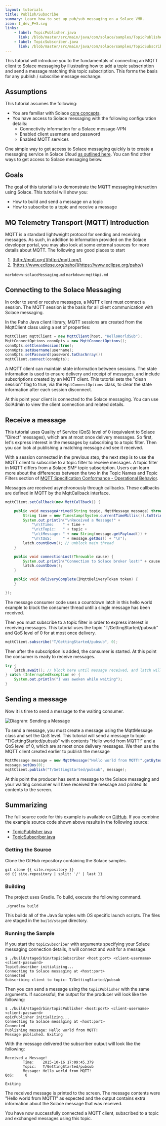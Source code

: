 ```yaml
---
layout: tutorials
title: Publish/Subscribe
summary: Learn how to set up pub/sub messaging on a Solace VMR.
icon: I_dev_P+S.svg
links:
    - label: TopicPublisher.java
      link: /blob/master/src/main/java/com/solace/samples/TopicPublisher.java
    - label: TopicSubscriber.java
      link: /blob/master/src/main/java/com/solace/samples/TopicSubscriber.java
---
```


This tutorial will introduce you to the fundamentals of connecting an MQTT client to Solace messaging by illustrating how to add a topic subscription and send a message matching this topic subscription. This forms the basis for any publish / subscribe message exchange.

## Assumptions

This tutorial assumes the following:

*   You are familiar with Solace [core concepts](https://docs.solace.com/Features/Core-Concepts.htm).
*   You have access to Solace messaging with the following configuration details:
    *   Connectivity information for a Solace message-VPN
    *   Enabled client username and password
    *   Enabled MQTT services

One simple way to get access to Solace messaging quickly is to create a messaging service in Solace Cloud [as outlined here](https://cloud.solace.com/create-messaging-service/). You can find other ways to get access to Solace messaging below.

## Goals

The goal of this tutorial is to demonstrate the MQTT messaging interaction using Solace. This tutorial will show you:

*   How to build and send a message on a topic
*   How to subscribe to a topic and receive a message

## MQ Telemetry Transport (MQTT) Introduction

MQTT is a standard lightweight protocol for sending and receiving messages. As such, in addition to information provided on the Solace developer portal, you may also look at some external sources for more details about MQTT. The following are good places to start

1.  [http://mqtt.org/](http://mqtt.org/)
2.  [https://www.eclipse.org/paho/](https://www.eclipse.org/paho/)

`markdown:solaceMessaging.md`
`markdown:mqttApi.md`

## Connecting to the Solace Messaging

In order to send or receive messages, a MQTT client must connect a session. The MQTT session is the basis for all client communication with Solace messaging.

In the Paho Java client library, MQTT sessions are created from the MqttClient class using a set of properties:

```java
MqttClient mqttClient = new MqttClient(host, "HelloWorldSub");
MqttConnectOptions connOpts = new MqttConnectOptions();
connOpts.setCleanSession(true);
connOpts.setUsername(username);
connOpts.setPassword(password.toCharArray())
mqttClient.connect(connOpts);
```

A MQTT client can maintain state information between sessions. The state information is used to ensure delivery and receipt of messages, and include subscriptions created by an MQTT client. This tutorial sets the "clean session" flag to true, via the `MqttConnectOptions` class, to clear the state information after each session disconnect.

At this point your client is connected to the Solace messaging. You can use SolAdmin to view the client connection and related details.

## Receive a message

This tutorial uses Quality of Service (QoS) level of 0 (equivalent to Solace "Direct" messages), which are at most once delivery messages. So first, let's express interest in the messages by subscribing to a topic filter. Then you can look at publishing a matching message and see it received.

With a session connected in the previous step, the next step is to use the MQTT client to subscribe to a topic filter to receive messages. A topic filter in MQTT differs from a Solace SMF topic subscription. Users can learn more about the differences between the two in the Topic Names and Topic Filters section of [MQTT Specification Conformance - Operational Behavior](https://docs.solace.com/MQTT-311-Prtl-Conformance-Spec/Operational_behavior.htm).

Messages are received asynchronously through callbacks. These callbacks are defined in MQTT by the MqttCallback interface.

```java
mqttClient.setCallback(new MqttCallback() {

    public void messageArrived(String topic, MqttMessage message) throws Exception {
        String time = new Timestamp(System.currentTimeMillis()).toString();
        System.out.println("\nReceived a Message!" +
            "\n\tTime:    " + time +
            "\n\tTopic:   " + topic +
            "\n\tMessage: " + new String(message.getPayload()) +
            "\n\tQoS:     " + message.getQos() + "\n");
        latch.countDown(); // unblock main thread
    }

    public void connectionLost(Throwable cause) {
        System.out.println("Connection to Solace broker lost!" + cause.getMessage());
        latch.countDown();
    }

    public void deliveryComplete(IMqttDeliveryToken token) {
    }

});
```

The message consumer code uses a countdown latch in this hello world example to block the consumer thread until a single message has been received.

Then you must subscribe to a topic filter in order to express interest in receiving messages. This tutorial uses the topic "T/GettingStarted/pubsub" and QoS level of 0 for at most once delivery.

```java
mqttClient.subscribe("T/GettingStarted/pubsub", 0);
```

Then after the subscription is added, the consumer is started. At this point the consumer is ready to receive messages.

```java
try {
    latch.await(); // block here until message received, and latch will flip
} catch (InterruptedException e) {
    System.out.println("I was awoken while waiting");
}
```

## Sending a message

Now it is time to send a message to the waiting consumer.

![Diagram: Sending a Message](../../../images/diagrams/pub-sub-sending-message-300x134.png)

To send a message, you must create a message using the MqttMessage class and set the QoS level. This tutorial will send a message to topic "T/GettingStarted/pubsub" with contents "Hello world from MQTT!" and a QoS level of 0, which are at most once delivery messages. We then use the MQTT client created earlier to publish the message

```java
MqttMessage message = new MqttMessage("Hello world from MQTT!".getBytes());
message.setQos(0);
mqttClient.publish("T/GettingStarted/pubsub", message);
```

At this point the producer has sent a message to the Solace messaging and your waiting consumer will have received the message and printed its contents to the screen.

## Summarizing

The full source code for this example is available on [GitHub](https://github.com/SolaceSamples/solace-samples-mqtt). If you combine the example source code shown above results in the following source:

* [TopicPublisher.java](https://github.com/SolaceSamples/solace-samples-mqtt/blob/master/src/main/java/com/solace/samples/TopicPublisher.java)
* [TopicSubscriber.java](https://github.com/SolaceSamples/solace-samples-mqtt/blob/master/src/main/java/com/solace/samples/TopicSubscriber.java)


### Getting the Source

Clone the GitHub repository containing the Solace samples.

```
git clone {{ site.repository }}
cd {{ site.repository | split: '/' | last }}
```

### Building

The project uses Gradle. To build, execute the following command.

```
./gradlew build
```

This builds all of the Java Samples with OS specific launch scripts. The files are staged in the `build/staged` directory.

### Running the Sample

If you start the `topicSubscriber` with arguments specifying your Solace messaging connection details, it will connect and wait for a message.

```
$ ./build/staged/bin/topicSubscriber <host:port> <client-username> <client-password>
TopicSubscriber initializing...
Connecting to Solace messaging at <host:port>
Connected
Subscribing client to topic: T/GettingStarted/pubsub
```

Then you can send a message using the `topicPublisher` with the same arguments. If successful, the output for the producer will look like the following:

```
$ ./build/staged/bin/topicPublisher <host:port> <client-username> <client-password>
opicPublisher initializing...
Connecting to Solace messaging at <host:port>
Connected
Publishing message: Hello world from MQTT!
Message published. Exiting
```

With the message delivered the subscriber output will look like the following:

```
Received a Message!
        Time:    2015-10-16 17:09:45.379
        Topic:   T/GettingStarted/pubsub
        Message: Hello world from MQTT!
QoS:     0

Exiting
```

The received message is printed to the screen. The message contents were "Hello world from MQTT!" as expected and the output contains extra information about the Solace message that was received.

You have now successfully connected a MQTT client, subscribed to a topic and exchanged messages using this topic.
